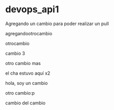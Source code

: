 # devops_api1

Agregando un cambio para poder realizar un pull


agregandootrocambio

otrocambio

cambio 3

otro cambio mas

el cha estuvo aquí x2

hola, soy un cambio

otro cambio:p

cambio del cambio
